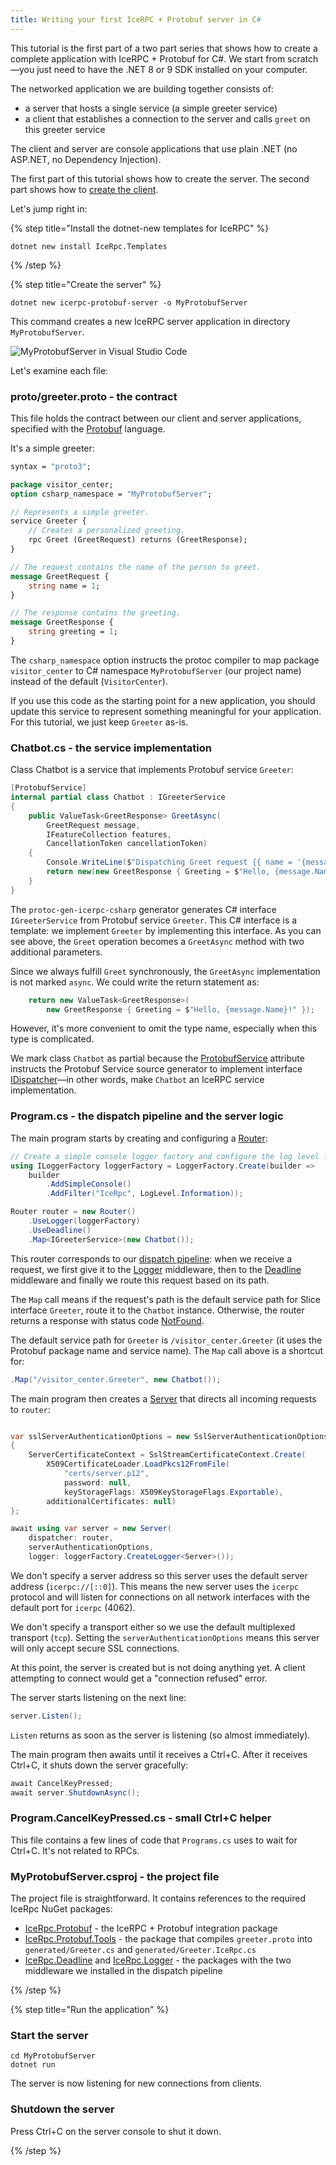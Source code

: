 ```yaml
---
title: Writing your first IceRPC + Protobuf server in C#
---
```


This tutorial is the first part of a two part series that shows how to create a
complete application with IceRPC + Protobuf for C#. We start from scratch—you just need to
have the .NET 8 or 9 SDK installed on your computer.

The networked application we are building together consists of:

- a server that hosts a single service (a simple greeter service)
- a client that establishes a connection to the server and calls `greet` on this
  greeter service

The client and server are console applications that use plain .NET (no ASP.NET,
no Dependency Injection).

The first part of this tutorial shows how to create the server. The second part
shows how to [create the client].

Let's jump right in:

{% step title="Install the dotnet-new templates for IceRPC" %}

```shell
dotnet new install IceRpc.Templates
```

{% /step %}

{% step title="Create the server" %}

```shell
dotnet new icerpc-protobuf-server -o MyProtobufServer
```

This command creates a new IceRPC server application in directory `MyProtobufServer`.

![MyProtobufServer in Visual Studio Code](/images/MyProtobufServer.png)

Let's examine each file:

### proto/greeter.proto - the contract

This file holds the contract between our client and server applications,
specified with the [Protobuf] language.

It's a simple greeter:

```protobuf
syntax = "proto3";

package visitor_center;
option csharp_namespace = "MyProtobufServer";

// Represents a simple greeter.
service Greeter {
    // Creates a personalized greeting.
    rpc Greet (GreetRequest) returns (GreetResponse);
}

// The request contains the name of the person to greet.
message GreetRequest {
    string name = 1;
}

// The response contains the greeting.
message GreetResponse {
    string greeting = 1;
}
```

The `csharp_namespace` option instructs the protoc compiler to map package
`visitor_center` to C# namespace `MyProtobufServer` (our project name) instead
of the default (`VisitorCenter`).

If you use this code as the starting point for a new application, you should
update this service to represent something meaningful for your application.
For this tutorial, we just keep `Greeter` as-is.

### Chatbot.cs - the service implementation

Class Chatbot is a service that implements Protobuf service `Greeter`:

```csharp
[ProtobufService]
internal partial class Chatbot : IGreeterService
{
    public ValueTask<GreetResponse> GreetAsync(
        GreetRequest message,
        IFeatureCollection features,
        CancellationToken cancellationToken)
    {
        Console.WriteLine($"Dispatching Greet request {{ name = '{message.Name}' }}");
        return new(new GreetResponse { Greeting = $"Hello, {message.Name}!" });
    }
}
```

The `protoc-gen-icerpc-csharp` generator generates C# interface `IGreeterService`
from Protobuf service `Greeter`. This C# interface is a template: we implement
`Greeter` by implementing this interface. As you can see above, the `Greet` operation
becomes a `GreetAsync` method with two additional parameters.

Since we always fulfill `Greet` synchronously, the `GreetAsync` implementation
is not marked `async`. We could write the return statement as:

```csharp
    return new ValueTask<GreetResponse>(
        new GreetResponse { Greeting = $"Hello, {message.Name}!" });
```

However, it's more convenient to omit the type name, especially when this type is complicated.

We mark class `Chatbot` as partial because the [ProtobufService] attribute instructs the Protobuf Service source
generator to implement interface [IDispatcher]—in other words, make `Chatbot` an IceRPC service implementation.

### Program.cs - the dispatch pipeline and the server logic

The main program starts by creating and configuring a [Router]:

```csharp
// Create a simple console logger factory and configure the log level for category IceRpc.
using ILoggerFactory loggerFactory = LoggerFactory.Create(builder =>
    builder
        .AddSimpleConsole()
        .AddFilter("IceRpc", LogLevel.Information));

Router router = new Router()
    .UseLogger(loggerFactory)
    .UseDeadline()
    .Map<IGreeterService>(new Chatbot());
```

This router corresponds to our [dispatch pipeline][dispatch-pipeline]: when we
receive a request, we first give it to the [Logger] middleware, then to the
[Deadline] middleware and finally we route this request based on its path.

The `Map` call means if the request's path is the default service path for Slice
interface `Greeter`, route it to the `Chatbot` instance. Otherwise, the router
returns a response with status code [NotFound].

The default service path for `Greeter` is `/visitor_center.Greeter` (it uses the Protobuf
package name and service name). The `Map` call above is a shortcut for:

```csharp
.Map("/visitor_center.Greeter", new Chatbot());
```

The main program then creates a [Server] that directs all incoming requests to
`router`:

```csharp

var sslServerAuthenticationOptions = new SslServerAuthenticationOptions
{
    ServerCertificateContext = SslStreamCertificateContext.Create(
        X509CertificateLoader.LoadPkcs12FromFile(
            "certs/server.p12",
            password: null,
            keyStorageFlags: X509KeyStorageFlags.Exportable),
        additionalCertificates: null)
};

await using var server = new Server(
    dispatcher: router,
    serverAuthenticationOptions,
    logger: loggerFactory.CreateLogger<Server>());
```

We don't specify a server address so this server uses the default server address
(`icerpc://[::0]`). This means the new server uses the `icerpc` protocol and
will listen for connections on all network interfaces with the default port for
`icerpc` (4062).

We don't specify a transport either so we use the default multiplexed transport
(`tcp`). Setting the `serverAuthenticationOptions` means this server will only accept
secure SSL connections.

At this point, the server is created but is not doing anything yet. A client
attempting to connect would get a "connection refused" error.

The server starts listening on the next line:

```csharp
server.Listen();
```

`Listen` returns as soon as the server is listening (so almost immediately).

The main program then awaits until it receives a Ctrl+C. After it receives
Ctrl+C, it shuts down the server gracefully:

```csharp
await CancelKeyPressed;
await server.ShutdownAsync();
```

### Program.CancelKeyPressed.cs - small Ctrl+C helper

This file contains a few lines of code that `Programs.cs` uses to wait for
Ctrl+C. It's not related to RPCs.

### MyProtobufServer.csproj - the project file

The project file is straightforward. It contains references to the required IceRpc
NuGet packages:

- [IceRpc.Protobuf] - the IceRPC + Protobuf integration package
- [IceRpc.Protobuf.Tools] - the package that compiles `greeter.proto` into
  `generated/Greeter.cs` and `generated/Greeter.IceRpc.cs`
- [IceRpc.Deadline] and [IceRpc.Logger] - the packages with the two middleware
  we installed in the dispatch pipeline

{% /step %}

{% step title="Run the application" %}

### Start the server

```shell
cd MyProtobufServer
dotnet run
```

The server is now listening for new connections from clients.

### Shutdown the server

Press Ctrl+C on the server console to shut it down.

{% /step %}

[create the client]: client-tutorial
[Deadline]: csharp:IceRpc.Deadline
[dispatch-pipeline]: /icerpc/dispatch/dispatch-pipeline
[IDispatcher]: csharp:IceRpc.IDispatcher
[IceRpc.Deadline]: https://www.nuget.org/packages/IceRpc.Deadline
[IceRpc.Logger]: https://www.nuget.org/packages/IceRpc.Logger
[IceRpc.Protobuf.Tools]: https://www.nuget.org/packages/IceRpc.Protobuf.Tools
[IceRpc.Protobuf]: https://www.nuget.org/packages/IceRpc.Protobuf
[Logger]: csharp:IceRpc.Logger
[NotFound]: csharp:IceRpc.StatusCode#NotFound
[Router]: csharp:IceRpc.Router
[Server]: csharp:IceRpc.Server
[Protobuf]: https://protobuf.dev/
[ProtobufService]: csharp:IceRpc.Protobuf.ProtobufServiceAttribute
